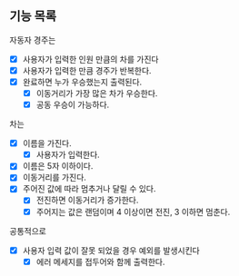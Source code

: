 ## 기능 목록
자동자 경주는
- [X] 사용자가 입력한 인원 만큼의 차를 가진다
- [x] 사용자가 입력한 만큼 경주가 반복한다.
- [x] 완료하면 누가 우승했는지 출력된다.
    - [X] 이동거리가 가장 많은 차가 우승한다.
    - [X] 공동 우승이 가능하다.

차는
- [X] 이름을 가진다.
  - [X] 사용자가 입력한다.
- [X] 이름은 5자 이하이다.
- [X] 이동거리를 가진다.
- [X] 주어진 값에 따라 멈추거나 달릴 수 있다.
    - [X] 전진하면 이동거리가 증가한다.
    - [X] 주어지는 값은 랜덤이며 4 이상이면 전진, 3 이하면 멈춘다.

공통적으로
- [X] 사용자 입력 값이 잘못 되었을 경우 예외를 발생시킨다
  - [X] 에러 메세지를 접두어와 함께 출력한다.
